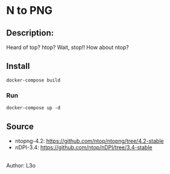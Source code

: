 # N to PNG

## Description:
Heard of top? htop? Wait, stop!! How about ntop?

## Install
```
docker-compose build
```

### Run
```
docker-compose up -d
```

## Source
- ntopng-4.2: https://github.com/ntop/ntopng/tree/4.2-stable
- nDPI-3.4: https://github.com/ntop/nDPI/tree/3.4-stable

<br>
Author: L3o